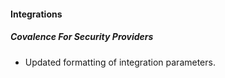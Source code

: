 
#### Integrations
##### Covalence For Security Providers
- Updated formatting of integration parameters.
